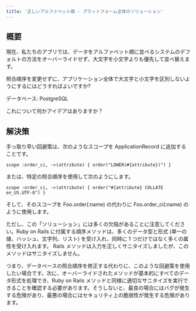 ```yaml
---
title: '正しいアルファベット順 - プラットフォーム全体のソリューション'
---
```


## 概要
現在、私たちのアプリでは、データをアルファベット順に並べるシステムのデフォルトの方法をオーバーライドせず、大文字を小文字よりも優先して並べ替えます。

照合順序を変更せずに、アプリケーション全体で大文字と小文字を区別しないようにするにはどうすればよいですか?

データベース: PostgreSQL

これについて何かアイデアはありますか？

## 解決策
手っ取り早い回避策は、次のようなスコープを ApplicationRecord に追加することです。

```
scope :order_ci, ->(attribute) { order("LOWER(#{attribute})") }

```
または、特定の照合順序を使用して次のようにします。

```
scope :order_ci, ->(attribute) { order("#{attribute} COLLATE en_US.UTF-8") }

```
そして、そのスコープを Foo.order(:name) の代わりに Foo.order_ci(:name) のように使用します。

ただし、この「ソリューション」には多くの欠陥があることに注意してください。Ruby on Rails に付属する順序メソッドは、多くのデータ型と形式 (単一の値、ハッシュ、文字列、リスト) を受け入れ、同時に 1 つだけではなく多くの属性を受け入れます。 Rails メソッドは入力を正しくサニタイズしましたが、このメソッドはサニタイズしません。

つまり、データベースの照合順序を修正する代わりに、このような回避策を使用したい場合です。次に、オーバーライドされたメソッドが基本的にすべてのデータ形式を処理でき、Ruby on Rails メソッドと同様に適切なサニタイズを実行できることを確認する必要があります。そうしないと、最良の場合にはバグが発生する危険があり、最悪の場合にはセキュリティ上の脆弱性が発生する危険があります。


